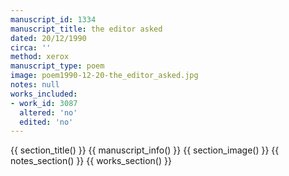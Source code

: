 ```yaml
---
manuscript_id: 1334
manuscript_title: the editor asked
dated: 20/12/1990
circa: ''
method: xerox
manuscript_type: poem
image: poem1990-12-20-the_editor_asked.jpg
notes: null
works_included:
- work_id: 3087
  altered: 'no'
  edited: 'no'
---
```


{{ section_title() }}
{{ manuscript_info() }}
{{ section_image() }}
{{ notes_section() }}
{{ works_section() }}
